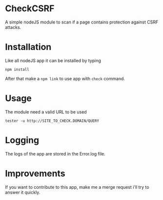 # CheckCSRF
A simple nodeJS module to scan if a page contains protection against CSRF attacks.

# Installation
Like all nodeJS app it can be installed by typing
```
npm install
```

After that make a ``` npm link ``` to use app with ```check``` command.

# Usage
The module need a valid URL to be used
```
tester -u http://SITE_TO_CHECK.DOMAIN/QUERY
```
 
# Logging

The logs of the app are stored in the Error.log file.

# Improvements

If you want to contribute to this app, make me a merge request i'll try to answer it quickly.
